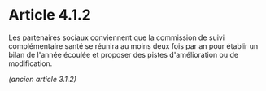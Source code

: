 # Article 4.1.2

Les partenaires sociaux conviennent que la commission de suivi complémentaire santé se réunira au moins deux fois par an pour établir un bilan de l'année écoulée et proposer des pistes d'amélioration ou de modification.

*(ancien article 3.1.2)* 

